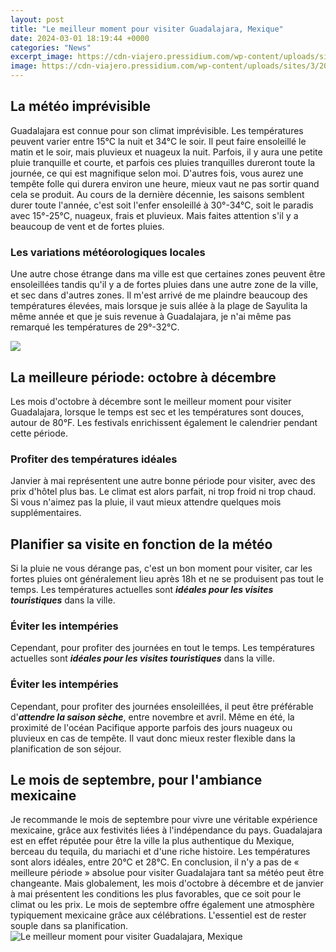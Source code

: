 ```yaml
---
layout: post
title: "Le meilleur moment pour visiter Guadalajara, Mexique"
date: 2024-03-01 18:19:44 +0000
categories: "News"
excerpt_image: https://cdn-viajero.pressidium.com/wp-content/uploads/sites/3/2021/06/place-liberation-guadalajara.jpg
image: https://cdn-viajero.pressidium.com/wp-content/uploads/sites/3/2021/06/place-liberation-guadalajara.jpg
---
```


## La météo imprévisible 
Guadalajara est connue pour son climat imprévisible. Les températures peuvent varier entre 15°C la nuit et 34°C le soir. Il peut faire ensoleillé le matin et le soir, mais pluvieux et nuageux la nuit. Parfois, il y aura une petite pluie tranquille et courte, et parfois ces pluies tranquilles dureront toute la journée, ce qui est magnifique selon moi. D'autres fois, vous aurez une tempête folle qui durera environ une heure, mieux vaut ne pas sortir quand cela se produit. 
Au cours de la dernière décennie, les saisons semblent durer toute l'année, c'est soit l'enfer ensoleillé à 30°-34°C, soit le paradis avec 15°-25°C, nuageux, frais et pluvieux. Mais faites attention s'il y a beaucoup de vent et de fortes pluies. 
### Les variations météorologiques locales
Une autre chose étrange dans ma ville est que certaines zones peuvent être ensoleillées tandis qu'il y a de fortes pluies dans une autre zone de la ville, et sec dans d'autres zones. Il m'est arrivé de me plaindre beaucoup des températures élevées, mais lorsque je suis allée à la plage de Sayulita la même année et que je suis revenue à Guadalajara, je n'ai même pas remarqué les températures de 29°-32°C.

![](https://images.ctfassets.net/bth3mlrehms2/SIaDA8y1JUQ5hflXNSlmM/f39af703d4e845d58ecd8649a0fe29e7/iStock-1347282845.jpg?w=3865&amp;h=2575&amp;fl=progressive&amp;q=50&amp;fm=jpg)
## La meilleure période: octobre à décembre
Les mois d'octobre à décembre sont le meilleur moment pour visiter Guadalajara, lorsque le temps est sec et les températures sont douces, autour de 80°F. Les festivals enrichissent également le calendrier pendant cette période. 
### Profiter des températures idéales 
Janvier à mai représentent une autre bonne période pour visiter, avec des prix d'hôtel plus bas. Le climat est alors parfait, ni trop froid ni trop chaud. Si vous n'aimez pas la pluie, il vaut mieux attendre quelques mois supplémentaires. 
## Planifier sa visite en fonction de la météo
Si la pluie ne vous dérange pas, c'est un bon moment pour visiter, car les fortes pluies ont généralement lieu après 18h et ne se produisent pas tout le temps. Les températures actuelles sont **_idéales pour les visites touristiques_** dans la ville. 
### Éviter les intempéries 
Cependant, pour profiter des journées en tout le temps. Les températures actuelles sont **_idéales pour les visites touristiques_** dans la ville. 
### Éviter les intempéries 
Cependant, pour profiter des journées ensoleillées, il peut être préférable d'**_attendre la saison sèche_**, entre novembre et avril. Même en été, la proximité de l'océan Pacifique apporte parfois des jours nuageux ou pluvieux en cas de tempête. Il vaut donc mieux rester flexible dans la planification de son séjour.
## Le mois de septembre, pour l'ambiance mexicaine 
Je recommande le mois de septembre pour vivre une véritable expérience mexicaine, grâce aux festivités liées à l'indépendance du pays. Guadalajara est en effet réputée pour être la ville la plus authentique du Mexique, berceau du tequila, du mariachi et d'une riche histoire. Les températures sont alors idéales, entre 20°C et 28°C.
En conclusion, il n'y a pas de « meilleure période » absolue pour visiter Guadalajara tant sa météo peut être changeante. Mais globalement, les mois d'octobre à décembre et de janvier à mai présentent les conditions les plus favorables, que ce soit pour le climat ou les prix. Le mois de septembre offre également une atmosphère typiquement mexicaine grâce aux célébrations. L'essentiel est de rester souple dans sa planification.
![Le meilleur moment pour visiter Guadalajara, Mexique](https://cdn-viajero.pressidium.com/wp-content/uploads/sites/3/2021/06/place-liberation-guadalajara.jpg)